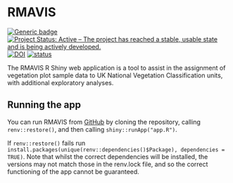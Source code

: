 
# RMAVIS

<!-- badges: start -->

[![Generic
badge](https://img.shields.io/badge/Version-0.9991-green.svg)]()
[![Project Status: Active – The project has reached a stable, usable
state and is being actively
developed.](https://www.repostatus.org/badges/latest/active.svg)](https://www.repostatus.org/#active)
[![DOI](https://zenodo.org/badge/722095560.svg)](https://zenodo.org/badge/latestdoi/722095560)
[![status](https://joss.theoj.org/papers/460c6f934a108fcf5a16d0f2ab77492e/status.svg)](https://joss.theoj.org/papers/460c6f934a108fcf5a16d0f2ab77492e)
<!-- badges: end -->

The RMAVIS R Shiny web application is a tool to assist in the assignment
of vegetation plot sample data to UK National Vegetation Classification
units, with additional exploratory analyses.

## Running the app

You can run RMAVIS from [GitHub](https://github.com/ZekeMarshall/RMAVIS)
by cloning the repository, calling `renv::restore()`, and then calling
`shiny::runApp("app.R")`.

If `renv::restore()` fails run
`install.packages(unique(renv::dependencies()$Package), dependencies = TRUE)`.
Note that whilst the correct dependencies will be installed, the
versions may not match those in the renv.lock file, and so the correct
functioning of the app cannot be guaranteed.
